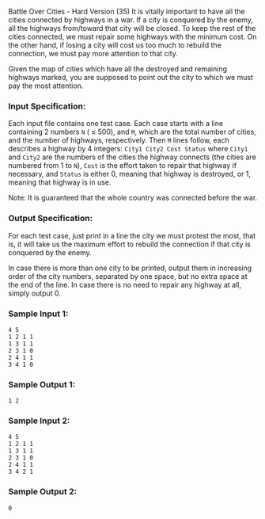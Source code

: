 Battle Over Cities - Hard Version (35)
It is vitally important to have all the cities connected by highways in a war.
If a city is conquered by the enemy, all the highways from/toward that city
will be closed. To keep the rest of the cities connected, we must repair some
highways with the minimum cost. On the other hand, if losing a city will cost
us too much to rebuild the connection, we must pay more attention to that
city.

Given the map of cities which have all the destroyed and remaining highways
marked, you are supposed to point out the city to which we must pay the most
attention.

### Input Specification:

Each input file contains one test case. Each case starts with a line
containing 2 numbers `N` ( $\le$ 500), and `M`, which are the total number of
cities, and the number of highways, respectively. Then `M` lines follow, each
describes a highway by 4 integers: `City1 City2 Cost Status` where `City1` and
`City2` are the numbers of the cities the highway connects (the cities are
numbered from 1 to `N`), `Cost` is the effort taken to repair that highway if
necessary, and `Status` is either 0, meaning that highway is destroyed, or 1,
meaning that highway is in use.

Note: It is guaranteed that the whole country was connected before the war.

### Output Specification:

For each test case, just print in a line the city we must protest the most,
that is, it will take us the maximum effort to rebuild the connection if that
city is conquered by the enemy.

In case there is more than one city to be printed, output them in increasing
order of the city numbers, separated by one space, but no extra space at the
end of the line. In case there is no need to repair any highway at all, simply
output 0.

### Sample Input 1:

    
    
    4 5
    1 2 1 1
    1 3 1 1
    2 3 1 0
    2 4 1 1
    3 4 1 0
    

### Sample Output 1:

    
    
    1 2
    

### Sample Input 2:

    
    
    4 5
    1 2 1 1
    1 3 1 1
    2 3 1 0
    2 4 1 1
    3 4 2 1
    

### Sample Output 2:

    
    
    0
    

